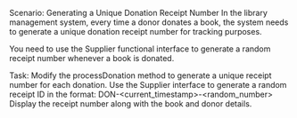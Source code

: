 Scenario: Generating a Unique Donation Receipt Number
In the library management system, every time a donor donates a book, 
the system needs to generate a unique donation receipt number for tracking purposes.

You need to use the Supplier<T> functional interface to generate a random receipt number whenever a book is donated.

Task:
Modify the processDonation method to generate a unique receipt number for each donation.
Use the Supplier<String> interface to generate a random receipt ID in the format:
DON-<current_timestamp>-<random_number>
Display the receipt number along with the book and donor details.